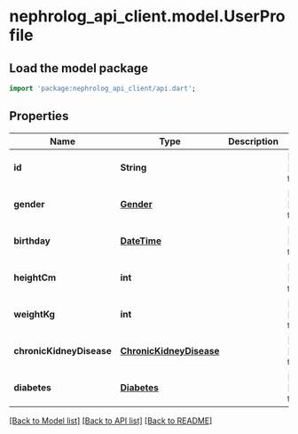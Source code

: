 # nephrolog_api_client.model.UserProfile

## Load the model package
```dart
import 'package:nephrolog_api_client/api.dart';
```

## Properties
Name | Type | Description | Notes
------------ | ------------- | ------------- | -------------
**id** | **String** |  | [optional] [default to null]
**gender** | [**Gender**](Gender.md) |  | [optional] [default to null]
**birthday** | [**DateTime**](DateTime.md) |  | [optional] [default to null]
**heightCm** | **int** |  | [optional] [default to null]
**weightKg** | **int** |  | [optional] [default to null]
**chronicKidneyDisease** | [**ChronicKidneyDisease**](ChronicKidneyDisease.md) |  | [optional] [default to null]
**diabetes** | [**Diabetes**](Diabetes.md) |  | [optional] [default to null]

[[Back to Model list]](../README.md#documentation-for-models) [[Back to API list]](../README.md#documentation-for-api-endpoints) [[Back to README]](../README.md)


